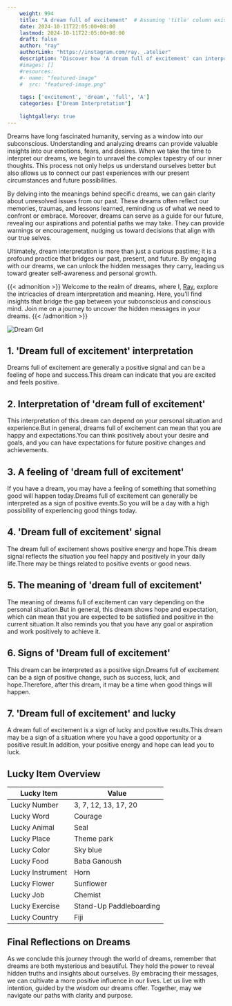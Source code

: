 ```yaml
---
    weight: 994
    title: "A dream full of excitement"  # Assuming 'title' column exists
    date: 2024-10-11T22:05:00+08:00
    lastmod: 2024-10-11T22:05:00+08:00
    draft: false
    author: "ray"
    authorLink: "https://instagram.com/ray._.atelier"
    description: "Discover how 'A dream full of excitement' can interpret your future and uncover its significant meanings in your life."
    #images: []
    #resources:
    #- name: "featured-image"
    #  src: "featured-image.png"
    
    tags: ['excitement', 'dream', 'full', 'A']
    categories: ["Dream Interpretation"]
    
    lightgallery: true
---
```

    
Dreams have long fascinated humanity, serving as a window into our subconscious. Understanding and analyzing dreams can provide valuable insights into our emotions, fears, and desires. When we take the time to interpret our dreams, we begin to unravel the complex tapestry of our inner thoughts. This process not only helps us understand ourselves better but also allows us to connect our past experiences with our present circumstances and future possibilities.

By delving into the meanings behind specific dreams, we can gain clarity about unresolved issues from our past. These dreams often reflect our memories, traumas, and lessons learned, reminding us of what we need to confront or embrace. Moreover, dreams can serve as a guide for our future, revealing our aspirations and potential paths we may take. They can provide warnings or encouragement, nudging us toward decisions that align with our true selves.

Ultimately, dream interpretation is more than just a curious pastime; it is a profound practice that bridges our past, present, and future. By engaging with our dreams, we can unlock the hidden messages they carry, leading us toward greater self-awareness and personal growth.

{{< admonition >}}
Welcome to the realm of dreams, where I, [Ray](https://instagram.com/ray._.atelier), explore the intricacies of dream interpretation and meaning. Here, you’ll find insights that bridge the gap between your subconscious and conscious mind. Join me on a journey to uncover the hidden messages in your dreams.
{{< /admonition >}}

![Dream Grl](https://cdn.pixabay.com/photo/2017/11/02/03/35/gothic-2910057_1280.jpg "Dream Grl")

## 1. 'Dream full of excitement' interpretation
Dreams full of excitement are generally a positive signal and can be a feeling of hope and success.This dream can indicate that you are excited and feels positive.

## 2. Interpretation of 'dream full of excitement'
This interpretation of this dream can depend on your personal situation and experience.But in general, dreams full of excitement can mean that you are happy and expectations.You can think positively about your desire and goals, and you can have expectations for future positive changes and achievements.

## 3. A feeling of 'dream full of excitement'
If you have a dream, you may have a feeling of something that something good will happen today.Dreams full of excitement can generally be interpreted as a sign of positive events.So you will be a day with a high possibility of experiencing good things today.

## 4. 'Dream full of excitement' signal
The dream full of excitement shows positive energy and hope.This dream signal reflects the situation you feel happy and positively in your daily life.There may be things related to positive events or good news.

## 5. The meaning of 'dream full of excitement'
The meaning of dreams full of excitement can vary depending on the personal situation.But in general, this dream shows hope and expectation, which can mean that you are expected to be satisfied and positive in the current situation.It also reminds you that you have any goal or aspiration and work positively to achieve it.

## 6. Signs of 'Dream full of excitement'
This dream can be interpreted as a positive sign.Dreams full of excitement can be a sign of positive change, such as success, luck, and hope.Therefore, after this dream, it may be a time when good things will happen.

## 7. 'Dream full of excitement' and lucky
A dream full of excitement is a sign of lucky and positive results.This dream may be a sign of a situation where you have a good opportunity or a positive result.In addition, your positive energy and hope can lead you to luck.

## Lucky Item Overview
| Lucky Item          | Value              |
|---------------|--------------------|
| Lucky Number        | 3, 7, 12, 13, 17, 20  |
| Lucky Word          | Courage |
| Lucky Animal        | Seal |
| Lucky Place         | Theme park     |
| Lucky Color         | Sky blue     |
| Lucky Food          | Baba Ganoush      |
| Lucky Instrument    | Horn |
| Lucky Flower        | Sunflower    |
| Lucky Job           | Chemist       |
| Lucky Exercise      | Stand-Up Paddleboarding  |
| Lucky Country       | Fiji    |


##  Final Reflections on Dreams

As we conclude this journey through the world of dreams, remember that dreams are both mysterious and beautiful. They hold the power to reveal hidden truths and insights about ourselves. By embracing their messages, we can cultivate a more positive influence in our lives. Let us live with intention, guided by the wisdom our dreams offer. Together, may we navigate our paths with clarity and purpose.
